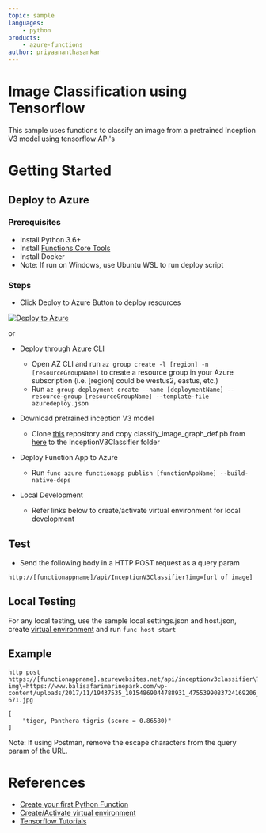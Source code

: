 ```yaml
---
topic: sample
languages:
    - python
products:
    - azure-functions
author: priyaananthasankar
---
```


# Image Classification using Tensorflow

This sample uses functions to classify an image from a pretrained Inception V3 model using tensorflow API's

# Getting Started

## Deploy to Azure

### Prerequisites

- Install Python 3.6+
- Install [Functions Core Tools](https://docs.microsoft.com/en-us/azure/azure-functions/functions-run-local#v2)
- Install Docker
- Note: If run on Windows, use Ubuntu WSL to run deploy script

### Steps

- Click Deploy to Azure Button to deploy resources

[![Deploy to Azure](http://azuredeploy.net/deploybutton.png)](https://azuredeploy.net/)

or

- Deploy through Azure CLI
    - Open AZ CLI and run ```az group create -l [region] -n [resourceGroupName]``` to create a resource group in your Azure subscription (i.e. [region] could be westus2, eastus, etc.)
    - Run ```az group deployment create --name [deploymentName] --resource-group [resourceGroupName] --template-file azuredeploy.json```

- Download pretrained inception V3 model
  - Clone [this](https://github.com/taey16/tf.git) repository and copy classify_image_graph_def.pb from [here](https://github.com/taey16/tf/tree/master/imagenet) to the InceptionV3Classifier folder

- Deploy Function App to Azure
  - Run `func azure functionapp publish [functionAppName] --build-native-deps` 

- Local Development
  - Refer links below to create/activate virtual environment for local development

## Test

- Send the following body in a HTTP POST request as a query param
```
http://[functionappname]/api/InceptionV3Classifier?img=[url of image]

```

## Local Testing

For any local testing, use the sample local.settings.json and host.json, create [virtual environment](https://docs.microsoft.com/en-us/azure/azure-functions/functions-create-first-function-python#create-and-activate-a-virtual-environment) and run `func host start`

## Example

```
http post https://[functionappname].azurewebsites.net/api/inceptionv3classifier\?img\=https://www.balisafarimarinepark.com/wp-content/uploads/2017/11/19437535_10154869044788931_4755399083724169206_n-671.jpg

[
    "tiger, Panthera tigris (score = 0.86580)"
]
```

Note: If using Postman, remove the escape characters from the query param of the URL.

# References

- [Create your first Python Function](https://docs.microsoft.com/en-us/azure/azure-functions/functions-create-first-function-python)
- [Create/Activate virtual environment](https://docs.microsoft.com/en-us/azure/azure-functions/functions-create-first-function-python#create-and-activate-a-virtual-environment)
- [Tensorflow Tutorials](https://www.tensorflow.org/tutorials/)

